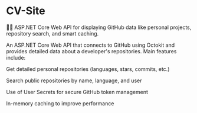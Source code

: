 # CV-Site
🧑‍💻 ASP.NET Core Web API for displaying GitHub data like personal projects, repository search, and smart caching.

An ASP.NET Core Web API that connects to GitHub using Octokit and provides detailed data about a developer's repositories.
Main features include:

Get detailed personal repositories (languages, stars, commits, etc.)

Search public repositories by name, language, and user

Use of User Secrets for secure GitHub token management

In-memory caching to improve performance


